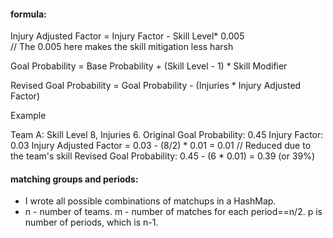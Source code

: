 #### formula: 
Injury Adjusted Factor = Injury Factor - Skill Level* 0.005  
// The 0.005 here makes the skill mitigation less harsh

Goal Probability = Base Probability + (Skill Level - 1) * Skill Modifier

Revised Goal Probability = Goal Probability - (Injuries * Injury Adjusted Factor)

Example

Team A: Skill Level 8, Injuries 6.
Original Goal Probability: 0.45
Injury Factor: 0.03
Injury Adjusted Factor = 0.03 - (8/2) * 0.01 = 0.01 // Reduced due to the team's skill
Revised Goal Probability: 0.45 - (6 * 0.01) = 0.39 (or 39%)

#### matching groups and periods: 
- I wrote all possible combinations of matchups in a HashMap. 
- n - number of teams. m - number of matches for each period==n/2. p is number of periods, which is n-1.